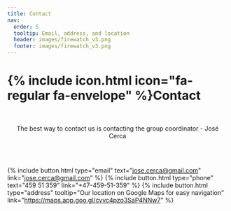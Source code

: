 ```yaml
---
title: Contact
nav:
  order: 5
  tooltip: Email, address, and location
  header: images/firewatch_v3.png
  footer: images/firewatch_v3.png
---
```


# {% include icon.html icon="fa-regular fa-envelope" %}Contact
<br>
<p align="center">
The best way to contact us is contacting the group coordinator - José Cerca
</p>
<br>
<br>

{%
  include button.html
  type="email"
  text="jose.cerca@gmail.com"
  link="jose.cerca@gmail.com"
%}
{%
  include button.html
  type="phone"
  text="459 51 359"
  link="+47-459-51-359"
%}
{%
  include button.html
  type="address"
  tooltip="Our location on Google Maps for easy navigation"
  link="https://maps.app.goo.gl/cvvc4pzo3SaP4NNw7"
%}
